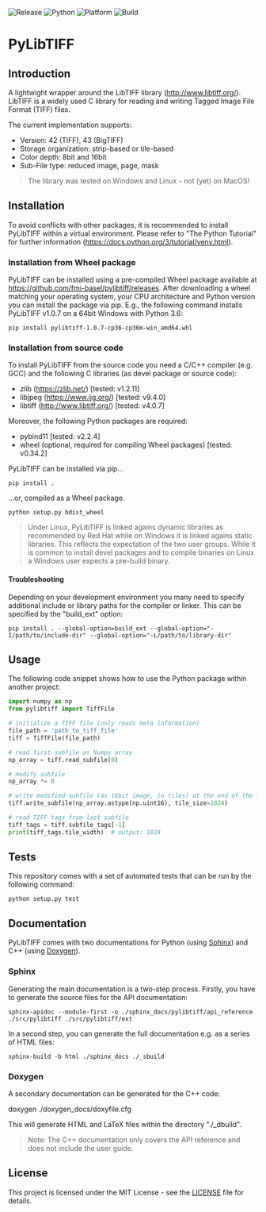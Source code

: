 [//]: # (This file was generated by generate_readme.py!)

![Release](https://img.shields.io/badge/release-v1.0.7-blue)
![Python](https://img.shields.io/badge/python-3.6%20|%203.8-blue)
![Platform](https://img.shields.io/badge/platform-windows%20%7C%20linux%20%7C%20macos-lightgrey)
![Build](https://github.com/fmi-basel/pylibtiff/workflows/build/badge.svg?branch=master)

# PyLibTIFF

## Introduction

A lightwight wrapper around the LibTIFF library (http://www.libtiff.org/).
LibTIFF is a widely used C library for reading and writing Tagged Image File
Format (TIFF) files.

The current implementation supports:
- Version: 42 (TIFF), 43 (BigTIFF)
- Storage organization: strip-based or tile-based
- Color depth: 8bit and 16bit
- Sub-File type: reduced image, page, mask

> The library was tested on Windows and Linux - not (yet) on MacOS!

## Installation 

To avoid conflicts with other packages, it is recommended to install PyLibTIFF
within a virtual environment. Please refer to "The Python Tutorial"
for further information (https://docs.python.org/3/tutorial/venv.html).

### Installation from Wheel package

PyLibTIFF can be installed using a pre-compiled Wheel package available at
https://github.com/fmi-basel/pylibtiff/releases.
After downloading a wheel matching your operating system, your CPU architecture
and Python version you can install the package via pip. E.g., the following
command installs PyLibTIFF v1.0.7 on a 64bit Windows with Python 3.6:

```text
pip install pylibtiff-1.0.7-cp36-cp36m-win_amd64.whl
```

### Installation from source code

To install PyLibTIFF from the source code you need a C/C++ compiler (e.g. GCC)
and the following C libraries (as devel package or source code):
- zlib (https://zlib.net/) [tested: v1.2.11]
- libjpeg (https://www.ijg.org/) [tested: v9.4.0]
- libtiff (http://www.libtiff.org/) [tested: v4.0.7]

Moreover, the following Python packages are required:
- pybind11 [tested: v2.2.4]
- wheel (optional, required for compiling Wheel packages) [tested: v0.34.2]

PyLibTIFF can be installed via pip...

```text
pip install .
```

...or, compiled as a Wheel package.

```text
python setup.py bdist_wheel
```

> Under Linux, PyLibTIFF is linked agains dynamic libraries as recommended by
> Red Hat while on Windows it is linked agains static libraries. This reflects
> the expectation of the two user groups. While it is common to install devel
> packages and to compile binaries on Linux a Windows user expects a pre-build
> binary.

#### Troubleshooting

Depending on your development environment you many need to specify additional
include or library paths for the compiler or linker. This can be specified by
the "build_ext" option:

```text
pip install . --global-option=build_ext --global-option="-I/path/to/include-dir" --global-option="-L/path/to/library-dir"
```

## Usage

The following code snippet shows how to use the Python package within another
project:

```python
import numpy as np
from pylibtiff import TiffFile

# initialize a TIFF file (only reads meta information)
file_path = 'path_to_tiff_file'
tiff = TiffFile(file_path)

# read first subfile as Numpy array
np_array = tiff.read_subfile(0)

# modify subfile
np_array *= 0

# write modified subfile (as 16bit image, in tiles) at the end of the TIFF file
tiff.write_subfile(np_array.astype(np.uint16), tile_size=1024)

# read TIFF tags from last subfile
tiff_tags = tiff.subfile_tags[-1]
print(tiff_tags.tile_width)  # output: 1024
```

## Tests

This repository comes with a set of automated tests that can be run by the
following command:

```text
python setup.py test
```

## Documentation

PyLibTIFF comes with two documentations for Python
(using [Sphinx](https://www.sphinx-doc.org/en/master/)) and C++
(using [Doxygen](https://www.doxygen.nl/index.html)).

### Sphinx

Generating the main documentation is a two-step process. Firstly, you have to
generate the source files for the API documentation:

```text
sphinx-apidoc --module-first -o ./sphinx_docs/pylibtiff/api_reference ./src/pylibtiff ./src/pylibtiff/ext
```

In a second step, you can generate the full documentation e.g. as a series of
HTML files:

```text
sphinx-build -b html ./sphinx_docs ./_sbuild
```

### Doxygen

A secondary documentation can be generated for the C++ code:

doxygen ./doxygen_docs/doxyfile.cfg

This will generate HTML and LaTeX files within the directory "./_dbuild".

> Note: The C++ documentation only covers the API reference and does not
        include the user guide.

## License

This project is licensed under the MIT License - see the
[LICENSE](https://github.com/fmi-basel/pylibtiff/blob/master/LICENSE)
file for details.


